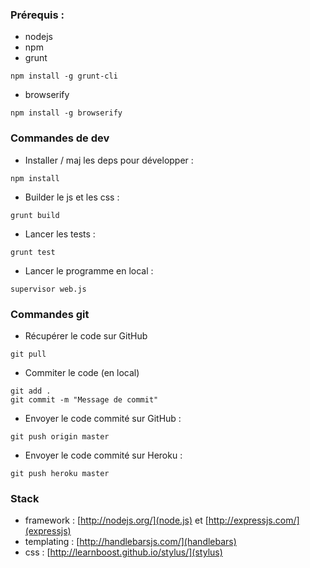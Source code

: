 ### Prérequis :

* nodejs
* npm
* grunt 
```
npm install -g grunt-cli
```
* browserify 
```
npm install -g browserify
```

### Commandes de dev

* Installer / maj les deps pour développer : 
```
npm install
```
* Builder le js et les css : 
```
grunt build
```
* Lancer les tests : 
```
grunt test
```
* Lancer le programme en local : 
```
supervisor web.js
```

### Commandes git

* Récupérer le code sur GitHub
```
git pull
```
* Commiter le code (en local)

```
git add .
git commit -m "Message de commit"
```

* Envoyer le code commité sur GitHub :
```
git push origin master
```
* Envoyer le code commité sur Heroku :
```
git push heroku master
```

### Stack 

* framework : [http://nodejs.org/](node.js) et [http://expressjs.com/](expressjs)
* templating : [http://handlebarsjs.com/](handlebars)
* css : [http://learnboost.github.io/stylus/](stylus)
